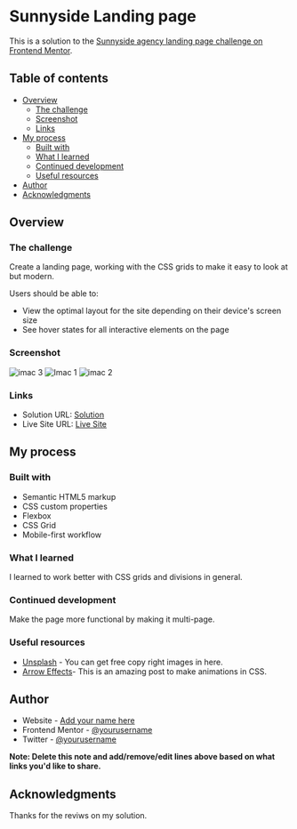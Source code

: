 # Sunnyside Landing page

This is a solution to the [Sunnyside agency landing page challenge on Frontend Mentor](https://www.frontendmentor.io/challenges/sunnyside-agency-landing-page-7yVs3B6ef). 

## Table of contents

- [Overview](#overview)
  - [The challenge](#the-challenge)
  - [Screenshot](#screenshot)
  - [Links](#links)
- [My process](#my-process)
  - [Built with](#built-with)
  - [What I learned](#what-i-learned)
  - [Continued development](#continued-development)
  - [Useful resources](#useful-resources)
- [Author](#author)
- [Acknowledgments](#acknowledgments)

 

## Overview

### The challenge

Create a landing page, working with the CSS grids to make it easy to look at but modern.

Users should be able to:

- View the optimal layout for the site depending on their device's screen size
- See hover states for all interactive elements on the page

### Screenshot

![imac 3](https://user-images.githubusercontent.com/78325685/173560592-2aab1240-896d-43c0-a7c2-30001025d23f.png)
![Imac 1](https://user-images.githubusercontent.com/78325685/173560600-bfc3e88f-efcb-4c99-b44a-c390baf1f50b.png)
![imac 2](https://user-images.githubusercontent.com/78325685/173560605-f5e2e939-8116-4a6e-8737-5b008ad317f1.png)


### Links

- Solution URL: [Solution](https://www.frontendmentor.io/solutions/sunnyside-agency-landing-page-MZ5FeVGCqF)
- Live Site URL: [Live Site](https://quiet-dieffenbachia-a2ce43.netlify.app)


## My process

### Built with

- Semantic HTML5 markup
- CSS custom properties
- Flexbox
- CSS Grid
- Mobile-first workflow

 

### What I learned

I learned to work better with CSS grids and divisions in general.



### Continued development

Make the page more functional by making it multi-page.

### Useful resources

- [Unsplash](https://unsplash.com/) - You can get free copy right images in here.
- [Arrow Effects](https://codepen.io/w3core/pen/ZbJeXm)- This is an amazing post to make animations in CSS.


## Author

- Website - [Add your name here](https://www.your-site.com)
- Frontend Mentor - [@yourusername](https://www.frontendmentor.io/profile/yourusername)
- Twitter - [@yourusername](https://www.twitter.com/yourusername)

**Note: Delete this note and add/remove/edit lines above based on what links you'd like to share.**

## Acknowledgments

Thanks for the reviws on my solution. 
